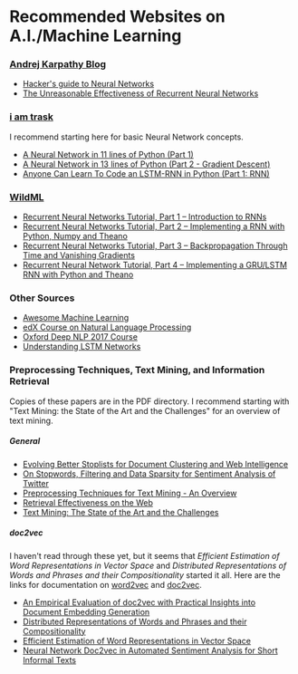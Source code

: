 # Recommended Websites on A.I./Machine Learning

### [Andrej Karpathy Blog](http://karpathy.github.io/)

* [Hacker's guide to Neural Networks](http://karpathy.github.io/neuralnets/)
* [The Unreasonable Effectiveness of Recurrent Neural Networks](http://karpathy.github.io/2015/05/21/rnn-effectiveness/)

### [i am trask](https://iamtrask.github.io/)

I recommend starting here for basic Neural Network concepts.

* [A Neural Network in 11 lines of Python (Part 1)](https://iamtrask.github.io/2015/07/12/basic-python-network/)
* [A Neural Network in 13 lines of Python (Part 2 - Gradient Descent)](http://iamtrask.github.io/2015/07/27/python-network-part2/)
* [Anyone Can Learn To Code an LSTM-RNN in Python (Part 1: RNN)](http://iamtrask.github.io/2015/11/15/anyone-can-code-lstm/)

### [WildML](http://www.wildml.com/)

* [Recurrent Neural Networks Tutorial, Part 1 – Introduction to RNNs](http://www.wildml.com/2015/09/recurrent-neural-networks-tutorial-part-1-introduction-to-rnns/)
* [Recurrent Neural Networks Tutorial, Part 2 – Implementing a RNN with Python, Numpy and Theano](http://www.wildml.com/2015/09/recurrent-neural-networks-tutorial-part-2-implementing-a-language-model-rnn-with-python-numpy-and-theano/)
* [Recurrent Neural Networks Tutorial, Part 3 – Backpropagation Through Time and Vanishing Gradients](http://www.wildml.com/2015/10/recurrent-neural-networks-tutorial-part-3-backpropagation-through-time-and-vanishing-gradients/)
* [Recurrent Neural Network Tutorial, Part 4 – Implementing a GRU/LSTM RNN with Python and Theano](http://www.wildml.com/2015/10/recurrent-neural-network-tutorial-part-4-implementing-a-grulstm-rnn-with-python-and-theano/)

### Other Sources
* [Awesome Machine Learning](https://github.com/josephmisiti/awesome-machine-learning#python-nlp)
* [edX Course on Natural Language Processing](https://courses.edx.org/courses/course-v1:Microsoft+DEV288x+1T2018/course/)
* [Oxford Deep NLP 2017 Course](https://github.com/oxford-cs-deepnlp-2017/lectures)
* [Understanding LSTM Networks](http://colah.github.io/posts/2015-08-Understanding-LSTMs/)

### Preprocessing Techniques, Text Mining, and Information Retrieval

Copies of these papers are in the PDF directory. I recommend starting with "Text Mining: the State of the Art and the Challenges" for an overview of text mining.

##### General

* [Evolving Better Stoplists for Document Clustering and Web Intelligence](https://pdfs.semanticscholar.org/c53f/17e9ae7ff1ba13aba902739f4df85054cb0a.pdf)
* [On Stopwords, Filtering and Data Sparsity for Sentiment Analysis of Twitter](http://oro.open.ac.uk/40666/1/292_Paper.pdf)
* [Preprocessing Techniques for Text Mining - An Overview](https://pdfs.semanticscholar.org/1fa1/1c4de09b86a05062127c68a7662e3ba53251.pdf)
* [Retrieval Effectiveness on the Web](https://www.sciencedirect.com/science/article/pii/S030645730000039X)
* [Text Mining: The State of the Art and the Challenges](http://www.ntu.edu.sg/home/asahtan/papers/tm_pakdd99.pdf)

##### doc2vec

I haven't read through these yet, but it seems that *Efficient Estimation of Word Representations in Vector Space* and *Distributed Representations of Words and Phrases and their Compositionality* started it all. Here are the links for documentation on [word2vec](https://radimrehurek.com/gensim/models/word2vec.html) and [doc2vec](https://radimrehurek.com/gensim/models/doc2vec.html).

* [An Empirical Evaluation of doc2vec with Practical Insights into Document Embedding Generation](An_Empirical_Evaluation_of_doc2vec_with_Practical_Insights_into_Document_Embedding_Generation.pdf)
* [Distributed Representations of Words and Phrases and their Compositionality](Distributed_Representations_of_Words_and_Phrases_and_their_Compositionality.pdf)
* [Efficient Estimation of Word Representations in Vector Space](Efficient_Estimation_of_Word_Representations_in_Vector_Space.pdf)
* [Neural Network Doc2vec in Automated Sentiment Analysis for Short Informal Texts](Neural_Network_Doc2vec_in_Automated_Sentiment_Analysis_for_Short_Informal_Texts.pdf)
